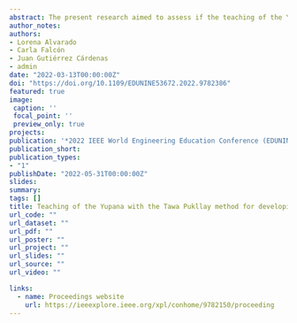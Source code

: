 ```yaml
---
abstract: The present research aimed to assess if the teaching of the Yupana using the Tawa Pukllay method developed by Prem [16] enables to develop the computational thinking (CT) in children of 10 and 11 years old. For this purpose, a quasi-experiment with 52 children of two elementary schools located in Lima, Peru was performed. The obtained results were statistically significant showing that the experimental group, comprised with the students who were trained with the Yupana improved their CT compared to the control group, in which the students kept doing their regular activities. This highlights the fact that using this ancestral math tool could serve as an instrument to develop the CT in children.
author_notes:
authors:
- Lorena Alvarado
- Carla Falcón
- Juan Gutiérrez Cárdenas
- admin
date: "2022-03-13T00:00:00Z"
doi: "https://doi.org/10.1109/EDUNINE53672.2022.9782386"
featured: true
image:
 caption: ''
 focal_point: ''
 preview_only: true
projects:
publication: '*2022 IEEE World Engineering Education Conference (EDUNINE)*, Santos, Brazil, 2022, pp. 1-5'
publication_short:
publication_types:
- "1"
publishDate: "2022-05-31T00:00:00Z"
slides: 
summary: 
tags: []
title: Teaching of the Yupana with the Tawa Pukllay method for developing the Computational Thinking in children
url_code: ""
url_dataset: ""
url_pdf: ""
url_poster: ""
url_project: ""
url_slides: ""
url_source: ""
url_video: ""

links:
  - name: Proceedings website
    url: https://ieeexplore.ieee.org/xpl/conhome/9782150/proceeding
---
```

